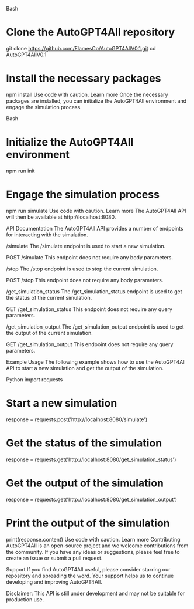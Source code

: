 Bash
# Clone the AutoGPT4All repository
git clone https://github.com/FlamesCo/AutoGPT4AllV0.1.git
cd AutoGPT4AllV0.1

# Install the necessary packages
npm install
Use code with caution. Learn more
Once the necessary packages are installed, you can initialize the AutoGPT4All environment and engage the simulation process.

Bash
# Initialize the AutoGPT4All environment
npm run init

# Engage the simulation process
npm run simulate
Use code with caution. Learn more
The AutoGPT4All API will then be available at http://localhost:8080.

API Documentation
The AutoGPT4All API provides a number of endpoints for interacting with the simulation.

/simulate
The /simulate endpoint is used to start a new simulation.

POST /simulate
This endpoint does not require any body parameters.

/stop
The /stop endpoint is used to stop the current simulation.

POST /stop
This endpoint does not require any body parameters.

/get_simulation_status
The /get_simulation_status endpoint is used to get the status of the current simulation.

GET /get_simulation_status
This endpoint does not require any query parameters.

/get_simulation_output
The /get_simulation_output endpoint is used to get the output of the current simulation.

GET /get_simulation_output
This endpoint does not require any query parameters.

Example Usage
The following example shows how to use the AutoGPT4All API to start a new simulation and get the output of the simulation.

Python
import requests

# Start a new simulation
response = requests.post('http://localhost:8080/simulate')

# Get the status of the simulation
response = requests.get('http://localhost:8080/get_simulation_status')

# Get the output of the simulation
response = requests.get('http://localhost:8080/get_simulation_output')

# Print the output of the simulation
print(response.content)
Use code with caution. Learn more
Contributing
AutoGPT4All is an open-source project and we welcome contributions from the community. If you have any ideas or suggestions, please feel free to create an issue or submit a pull request.

Support
If you find AutoGPT4All useful, please consider starring our repository and spreading the word. Your support helps us to continue developing and improving AutoGPT4All.

Disclaimer: This API is still under development and may not be suitable for production use.
